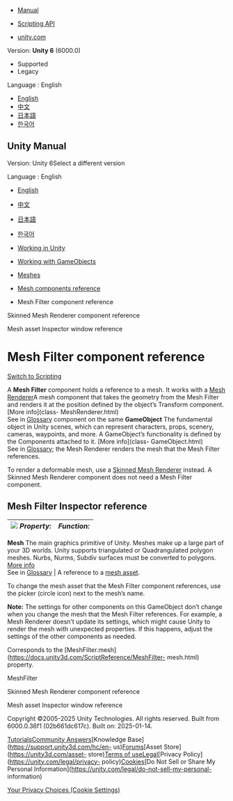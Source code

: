 [](https://docs.unity3d.com)

  * [Manual](../Manual/index.html)
  * [Scripting API](../ScriptReference/index.html)

  * [unity.com](https://unity.com/)

Version: **Unity 6** (6000.0)

  * Supported
  * Legacy

Language : English

  * [English](/Manual/class-MeshFilter.html)
  * [中文](/cn/current/Manual/class-MeshFilter.html)
  * [日本語](/ja/current/Manual/class-MeshFilter.html)
  * [한국어](/kr/current/Manual/class-MeshFilter.html)

[](https://docs.unity3d.com)

## Unity Manual

Version: Unity 6Select a different version

Language : English

  * [English](/Manual/class-MeshFilter.html)
  * [中文](/cn/current/Manual/class-MeshFilter.html)
  * [日本語](/ja/current/Manual/class-MeshFilter.html)
  * [한국어](/kr/current/Manual/class-MeshFilter.html)

  * [Working in Unity](working-in-unity.html)
  * [Working with GameObjects](working-with-gameobjects.html)
  * [Meshes](mesh.html)
  * [Mesh components reference](mesh-components-reference.html)
  * Mesh Filter component reference

[](class-SkinnedMeshRenderer.html)

Skinned Mesh Renderer component reference

[](class-Mesh.html)

Mesh asset Inspector window reference

# Mesh Filter component reference

[Switch to Scripting](../ScriptReference/MeshFilter.html "Go to MeshFilter
page in the Scripting Reference")

A **Mesh Filter** component holds a reference to a mesh. It works with a [Mesh
Renderer](https://docs.unity3d.com/Manual/class-MeshRenderer.html)A mesh
component that takes the geometry from the Mesh Filter and renders it at the
position defined by the object’s Transform component. [More info](class-
MeshRenderer.html)  
See in [Glossary](Glossary.html#MeshRenderer) component on the same
**GameObject** The fundamental object in Unity scenes, which can represent
characters, props, scenery, cameras, waypoints, and more. A GameObject’s
functionality is defined by the Components attached to it. [More info](class-
GameObject.html)  
See in [Glossary](Glossary.html#GameObject); the Mesh Renderer renders the
mesh that the Mesh Filter references.

To render a deformable mesh, use a [Skinned Mesh
Renderer](https://docs.unity3d.com/Manual/class-SkinnedMeshRenderer.html)
instead. A Skinned Mesh Renderer component does not need a Mesh Filter
component.

## Mesh Filter Inspector reference

![](../uploads/Main/Inspector-MeshFilter.png) **_Property:_** | **_Function:_**  
---|---  
**Mesh** The main graphics primitive of Unity. Meshes make up a large part of
your 3D worlds. Unity supports triangulated or Quadrangulated polygon meshes.
Nurbs, Nurms, Subdiv surfaces must be converted to polygons. [More
info](mesh.html)  
See in [Glossary](Glossary.html#Mesh) | A reference to a [mesh asset](class-Mesh.html).  
  
To change the mesh asset that the Mesh Filter component references, use the
picker (circle icon) next to the mesh’s name.  
  
**Note:** The settings for other components on this GameObject don’t change
when you change the mesh that the Mesh Filter references. For example, a Mesh
Renderer doesn’t update its settings, which might cause Unity to render the
mesh with unexpected properties. If this happens, adjust the settings of the
other components as needed.  
  
Corresponds to the
[MeshFilter.mesh](https://docs.unity3d.com/ScriptReference/MeshFilter-
mesh.html) property.  
  
MeshFilter

[](class-SkinnedMeshRenderer.html)

Skinned Mesh Renderer component reference

[](class-Mesh.html)

Mesh asset Inspector window reference

Copyright ©2005-2025 Unity Technologies. All rights reserved. Built from
6000.0.36f1 (02b661dc617c). Built on: 2025-01-14.

[Tutorials](https://learn.unity.com/)[Community
Answers](https://answers.unity3d.com)[Knowledge
Base](https://support.unity3d.com/hc/en-
us)[Forums](https://forum.unity3d.com)[Asset Store](https://unity3d.com/asset-
store)[Terms of
use](https://docs.unity3d.com/Manual/TermsOfUse.html)[Legal](https://unity.com/legal)[Privacy
Policy](https://unity.com/legal/privacy-
policy)[Cookies](https://unity.com/legal/cookie-policy)[Do Not Sell or Share
My Personal Information](https://unity.com/legal/do-not-sell-my-personal-
information)

[Your Privacy Choices (Cookie Settings)](javascript:void\(0\);)


